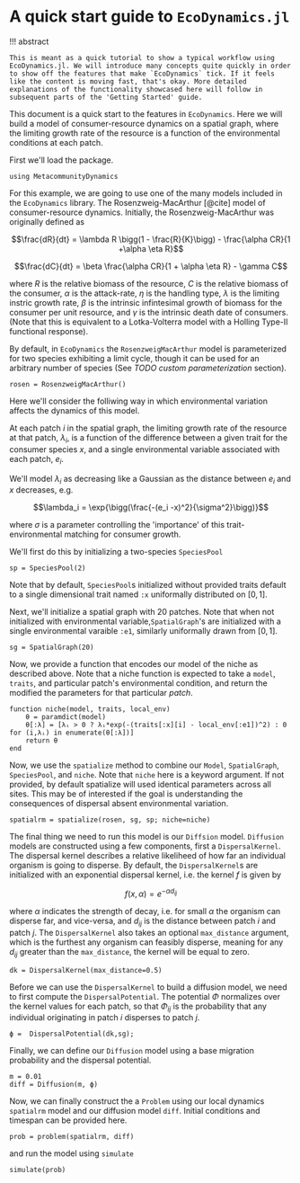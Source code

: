 # A quick start guide to  `EcoDynamics.jl`

!!! abstract

    This is meant as a quick tutorial to show a typical workflow using EcoDynamics.jl. We will introduce many concepts quite quickly in order to show off the features that make `EcoDynamics` tick. If it feels like the content is moving fast, that's okay. More detailed explanations of the functionality showcased here will follow in subsequent parts of the 'Getting Started' guide.

This document is a quick start to the features in `EcoDynamics`. Here we will
build a model of consumer-resource dynamics on a spatial graph, where the
limiting growth rate of the resource is a function of the environmental
conditions at each patch.

First we'll load the package.

```@example 1
using MetacommunityDynamics
```

For this example, we are going to use one of the many models included in the
`EcoDynamics` library. The Rosenzweig-MacArthur [@cite] model of
consumer-resource dynamics. Initially, the Rosenzweig-MacArthur was originally
defined as  

$$\frac{dR}{dt} = \lambda R \bigg(1 - \frac{R}{K}\bigg) - \frac{\alpha CR}{1
+\alpha \eta R}$$

$$\frac{dC}{dt} = \beta \frac{\alpha CR}{1 + \alpha \eta R} - \gamma   C$$

where $R$ is the relative biomass of the resource, $C$ is the relative biomass
of the consumer, $\alpha$ is the attack-rate, $\eta$ is the handling type,
$\lambda$ is the limiting instric growth rate,  $\beta$ is the intrinsic
infintesimal growth of biomass for the consumer per unit resource, and $\gamma$
is the intrinsic death date of consumers. (Note that this is equivalent to a
Lotka-Volterra model with a Holling Type-II functional response).

By default, in `EcoDynamics` the `RosenzweigMacArthur` model is parameterized
for two species exhibiting a limit cycle, though it can be used for an arbitrary
number of species (See _TODO custom parameterization_ section). 

```@example 1
rosen = RosenzweigMacArthur()
```

Here we'll consider the folliwing way in which environmental variation affects
the dynamics of this model.

At each patch $i$ in the spatial graph, the limiting growth rate of the resource
at that patch, $\lambda_i$, is a function of the difference between a given
trait for the consumer species $x$, and a single environmental variable
associated with each patch, $e_i$. 

We'll model $\lambda_i$ as decreasing like a Gaussian as the distance between
$e_i$ and $x$ decreases, e.g. 

$$\lambda_i = \exp{\bigg(\frac{-(e_i -x)^2}{\sigma^2}\bigg)}$$

where $\sigma$ is a parameter controlling the 'importance' of this
trait-environmental matching for consumer growth.


We'll first do this by initializing a two-species `SpeciesPool`

```@example 1
sp = SpeciesPool(2)
```

Note that by default, `SpeciesPool`s initialized without provided traits default
to a single dimensional trait named `:x` uniformally distributed on $[0,1]$. 

Next, we'll initialize a spatial graph with 20 patches. Note that when not
initialized with environmental variable,`SpatialGraph`'s are initialized with a
single environmental varaible `:e1`, similarly uniformally drawn from $[0,1]$.

```@example 1
sg = SpatialGraph(20)
```

Now, we provide a function that encodes our model of the niche as described
above. Note that a niche function is expected to take a `model`, `traits`, and
particular patch's environmental condition, and return the modified the parameters for that
particular _patch_.


```@example 1
function niche(model, traits, local_env)
    θ = paramdict(model)
    θ[:λ] = [λᵢ > 0 ? λᵢ*exp(-(traits[:x][i] - local_env[:e1])^2) : 0 for (i,λᵢ) in enumerate(θ[:λ])]
    return θ
end
```

Now, we use the `spatialize` method to combine our `Model`, `SpatialGraph`,
`SpeciesPool`, and `niche`. Note that `niche` here is a keyword argument. If not
provided, by default spatialize will used identical parameters across all sites.
This may be of interested if the goal is understanding the consequences of
dispersal absent environmental variation.

```@example 1
spatialrm = spatialize(rosen, sg, sp; niche=niche)
```

The final thing we need to run this model is our `Diffsion` model.
`Diffusion` models are constructed using a few components, first a
`DispersalKernel`. The dispersal kernel describes a relative likeliheed of how
far an individual organism is going to disperse. By default,
the `DispersalKernel`s are initialized with an exponential dispersal kernel,
i.e. the kernel $f$ is given by 

$$f(x, \alpha) = e^{-\alpha d_{ij}}$$

where $\alpha$ indicates the strength of decay, i.e. for small $\alpha$ the
organism can disperse far, and vice-versa, and $d_{ij}$ is the distance between
patch $i$ and patch $j$.  The `DispersalKernel` also takes an optional
`max_distance` argument, which is the furthest any organism can feasibly
disperse, meaning for any $d_{ij}$ greater than the `max_distance`, the kernel
will be equal to zero. 


```@example 1
dk = DispersalKernel(max_distance=0.5)
```

Before we can use the `DispersalKernel` to build a diffusion model, we need to
first compute the `DispersalPotential`. The potential $\Phi$ normalizes over the
kernel values for each patch, so that $\Phi_{ij}$ is the probability that any
individual originating in patch $i$ disperses to patch $j$. 

```@example 1
ϕ =  DispersalPotential(dk,sg);
```
Finally, we can define our `Diffusion` model using a base migration probability and the dispersal potential.

```@example 1
m = 0.01
diff = Diffusion(m, ϕ)
```
Now, we can finally construct the a `Problem` using our local dynamics
`spatialrm` model and our diffusion model `diff`. Initial conditions and
timespan can be provided here.

```@example 1
prob = problem(spatialrm, diff)
```

and run the model using `simulate`

```@example 1
simulate(prob)
```